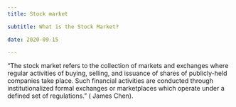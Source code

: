 ```yaml
---
title: Stock market

subtitle: What is the Stock Market?

date: 2020-09-15

---
```




“The stock market refers to the collection of markets and exchanges where regular activities of buying, selling, and issuance of shares of publicly-held companies take place. Such financial activities are conducted through institutionalized formal exchanges or marketplaces which operate under a defined set of regulations.” ( James Chen).
